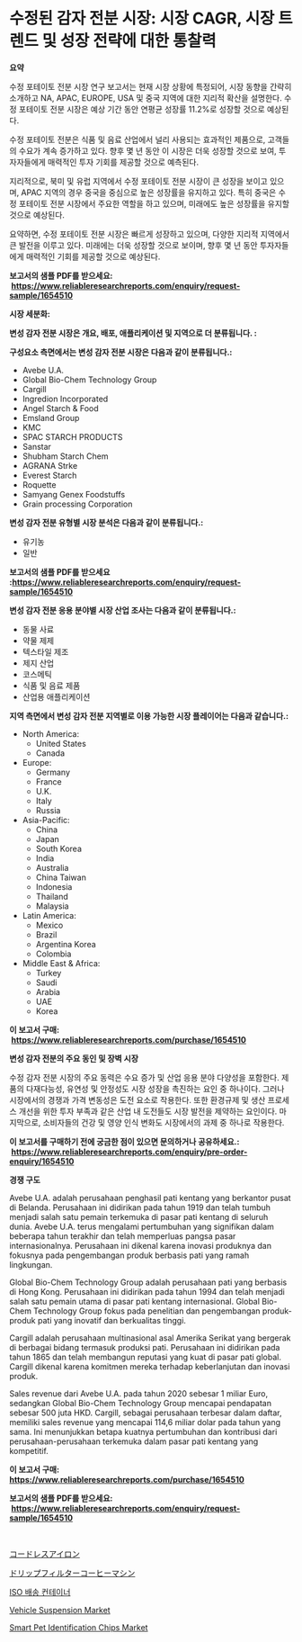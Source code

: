 <p><h1>수정된 감자 전분 시장: 시장 CAGR, 시장 트렌드 및 성장 전략에 대한 통찰력</h1></p><p><strong>요약</strong></p>
<p><p>수정 포테이토 전분 시장 연구 보고서는 현재 시장 상황에 특정되어, 시장 동향을 간략히 소개하고 NA, APAC, EUROPE, USA 및 중국 지역에 대한 지리적 확산을 설명한다. 수정 포테이토 전분 시장은 예상 기간 동안 연평균 성장률 11.2%로 성장할 것으로 예상된다.</p><p>수정 포테이토 전분은 식품 및 음료 산업에서 널리 사용되는 효과적인 제품으로, 고객들의 수요가 계속 증가하고 있다. 향후 몇 년 동안 이 시장은 더욱 성장할 것으로 보여, 투자자들에게 매력적인 투자 기회를 제공할 것으로 예측된다.</p><p>지리적으로, 북미 및 유럽 지역에서 수정 포테이토 전분 시장이 큰 성장을 보이고 있으며, APAC 지역의 경우 중국을 중심으로 높은 성장률을 유지하고 있다. 특히 중국은 수정 포테이토 전분 시장에서 주요한 역할을 하고 있으며, 미래에도 높은 성장률을 유지할 것으로 예상된다.</p><p>요약하면, 수정 포테이토 전분 시장은 빠르게 성장하고 있으며, 다양한 지리적 지역에서 큰 발전을 이루고 있다. 미래에는 더욱 성장할 것으로 보이며, 향후 몇 년 동안 투자자들에게 매력적인 기회를 제공할 것으로 예상된다.</p></p>
<p><strong>보고서의 샘플 PDF를 받으세요: &nbsp;<a href="https://www.reliableresearchreports.com/enquiry/request-sample/1654510">https://www.reliableresearchreports.com/enquiry/request-sample/1654510</a></strong></p>
<p><strong>시장 세분화:</strong></p>
<p><strong> 변성 감자 전분 시장은 개요, 배포, 애플리케이션 및 지역으로 더 분류됩니다. :</strong></p>
<p><strong>구성요소 측면에서는 변성 감자 전분 시장은 다음과 같이 분류됩니다.:</strong></p>
<p><ul><li>Avebe U.A.</li><li>Global Bio-Chem Technology Group</li><li>Cargill</li><li>Ingredion Incorporated</li><li>Angel Starch & Food</li><li>Emsland Group</li><li>KMC</li><li>SPAC STARCH PRODUCTS</li><li>Sanstar</li><li>Shubham Starch Chem</li><li>AGRANA Strke</li><li>Everest Starch</li><li>Roquette</li><li>Samyang Genex Foodstuffs</li><li>Grain processing Corporation</li></ul></p>
<p><strong> 변성 감자 전분 유형별 시장 분석은 다음과 같이 분류됩니다.:</strong></p>
<p><ul><li>유기농</li><li>일반</li></ul></p>
<p><strong>보고서의 샘플 PDF를 받으세요 :<a href="https://www.reliableresearchreports.com/enquiry/request-sample/1654510">https://www.reliableresearchreports.com/enquiry/request-sample/1654510</a></strong></p>
<p><strong> 변성 감자 전분 응용 분야별 시장 산업 조사는 다음과 같이 분류됩니다.:</strong></p>
<p><ul><li>동물 사료</li><li>약물 제제</li><li>텍스타일 제조</li><li>제지 산업</li><li>코스메틱</li><li>식품 및 음료 제품</li><li>산업용 애플리케이션</li></ul></p>
<p><strong>지역 측면에서 변성 감자 전분 지역별로 이용 가능한 시장 플레이어는 다음과 같습니다.:</strong></p>
<p><ul>
    <li>
        North America:
        <ul>
            <li>United States</li>
            <li>Canada</li>
        </ul>
    </li>
    <li>
        Europe:
        <ul>
            <li>Germany</li>
            <li>France</li>
            <li>U.K.</li>
            <li>Italy</li>
            <li>Russia</li>
        </ul>
    </li>
    <li>
        Asia-Pacific:
        <ul>
            <li>China</li>
            <li>Japan</li>
            <li>South Korea</li>
            <li>India</li>
            <li>Australia</li>
            <li>China Taiwan</li>
            <li>Indonesia</li>
            <li>Thailand</li>
            <li>Malaysia</li>
        </ul>
    </li>
    <li>
        Latin America:
        <ul>
            <li>Mexico</li>
            <li>Brazil</li>
            <li>Argentina Korea</li>
            <li>Colombia</li>
        </ul>
    </li>
    <li>
        Middle East & Africa:
        <ul>
            <li>Turkey</li>
            <li>Saudi</li>
            <li>Arabia</li>
            <li>UAE</li>
            <li>Korea</li>
        </ul>
    </li>
    </ul></p>
<p><strong>이 보고서 구매: &nbsp;<a href="https://www.reliableresearchreports.com/purchase/1654510">https://www.reliableresearchreports.com/purchase/1654510</a></strong></p>
<p><strong>변성 감자 전분의 주요 동인 및 장벽 시장</strong></p>
<p><p>수정 감자 전분 시장의 주요 동력은 수요 증가 및 산업 응용 분야 다양성을 포함한다. 제품의 다재다능성, 유연성 및 안정성도 시장 성장을 촉진하는 요인 중 하나이다. 그러나 시장에서의 경쟁과 가격 변동성은 도전 요소로 작용한다. 또한 환경규제 및 생산 프로세스 개선을 위한 투자 부족과 같은 산업 내 도전들도 시장 발전을 제약하는 요인이다. 마지막으로, 소비자들의 건강 및 영양 인식 변화도 시장에서의 과제 중 하나로 작용한다.</p></p>
<p><strong>이 보고서를 구매하기 전에 궁금한 점이 있으면 문의하거나 공유하세요.: &nbsp;<a href="https://www.reliableresearchreports.com/enquiry/pre-order-enquiry/1654510">https://www.reliableresearchreports.com/enquiry/pre-order-enquiry/1654510</a></strong></p>
<p><strong>경쟁 구도</strong></p>
<p><p>Avebe U.A. adalah perusahaan penghasil pati kentang yang berkantor pusat di Belanda. Perusahaan ini didirikan pada tahun 1919 dan telah tumbuh menjadi salah satu pemain terkemuka di pasar pati kentang di seluruh dunia. Avebe U.A. terus mengalami pertumbuhan yang signifikan dalam beberapa tahun terakhir dan telah memperluas pangsa pasar internasionalnya. Perusahaan ini dikenal karena inovasi produknya dan fokusnya pada pengembangan produk berbasis pati yang ramah lingkungan.</p><p>Global Bio-Chem Technology Group adalah perusahaan pati yang berbasis di Hong Kong. Perusahaan ini didirikan pada tahun 1994 dan telah menjadi salah satu pemain utama di pasar pati kentang internasional. Global Bio-Chem Technology Group fokus pada penelitian dan pengembangan produk-produk pati yang inovatif dan berkualitas tinggi.</p><p>Cargill adalah perusahaan multinasional asal Amerika Serikat yang bergerak di berbagai bidang termasuk produksi pati. Perusahaan ini didirikan pada tahun 1865 dan telah membangun reputasi yang kuat di pasar pati global. Cargill dikenal karena komitmen mereka terhadap keberlanjutan dan inovasi produk.</p><p>Sales revenue dari Avebe U.A. pada tahun 2020 sebesar 1 miliar Euro, sedangkan Global Bio-Chem Technology Group mencapai pendapatan sebesar 500 juta HKD. Cargill, sebagai perusahaan terbesar dalam daftar, memiliki sales revenue yang mencapai 114,6 miliar dolar pada tahun yang sama. Ini menunjukkan betapa kuatnya pertumbuhan dan kontribusi dari perusahaan-perusahaan terkemuka dalam pasar pati kentang yang kompetitif.</p></p>
<p><strong>이 보고서 구매: &nbsp; <a href="https://www.reliableresearchreports.com/purchase/1654510">https://www.reliableresearchreports.com/purchase/1654510</a></strong></p>
<p><strong>보고서의 샘플 PDF를 받으세요: &nbsp;<a href="https://www.reliableresearchreports.com/enquiry/request-sample/1654510">https://www.reliableresearchreports.com/enquiry/request-sample/1654510</a></strong><strong></strong></p>
<p>&nbsp;</p>
<p><p><a href="https://github.com/LeanneBruen2023/Market-Research-Report-List-1/blob/main/629992213876.md">コードレスアイロン</a></p><p><a href="https://github.com/cnnriuez22368/Market-Research-Report-List-1/blob/main/932979513875.md">ドリップフィルターコーヒーマシン</a></p><p><a href="https://github.com/vs10l4sfg5c/Market-Research-Report-List-1/blob/main/484700012860.md">ISO 배송 컨테이너</a></p><p><a href="https://issuu.com/reportprime-2/docs/vehicle-suspension-market-size-2030.pptx">Vehicle Suspension Market</a></p><p><a href="https://github.com/bmorecock/Market-Research-Report-List-2/blob/main/smart-pet-identification-chips-market.md">Smart Pet Identification Chips Market</a></p></p>